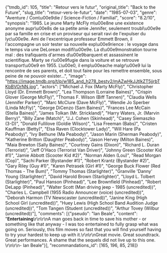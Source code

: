 {"tmdb_id": 105, "title": "Retour vers le futur", "original_title": "Back to the Future", "slug_title": "retour-vers-le-futur", "date": "1985-07-03", "genre": "Aventure / Com\u00e9die / Science-Fiction / Familial", "score": "8.2/10", "synopsis": "1985. Le jeune Marty McFly m\u00e8ne une existence anonyme aupr\u00e8s de sa petite amie Jennifer, seulement troubl\u00e9e par sa famille en crise et un proviseur qui serait ravi de l'expulser du lyc\u00e9e. Ami de l'excentrique professeur Emmett Brown, il l'accompagne un soir tester sa nouvelle exp\u00e9rience : le voyage dans le temps via une DeLorean modifi\u00e9e. La d\u00e9monstration tourne mal : des trafiquants d'armes d\u00e9barquent et assassinent le scientifique. Marty se r\u00e9fugie dans la voiture et se retrouve transport\u00e9 en 1955. L\u00e0, il emp\u00eache malgr\u00e9 lui la rencontre de ses parents, et doit tout faire pour les remettre ensemble, sous peine de ne pouvoir exister...", "image": "https://image.tmdb.org/t/p/w185_and_h278_bestv2/mAZwHkJJtIkZT5jjrbTKbBVOrNN.jpg", "actors": ["Michael J. Fox (Marty McFly)", "Christopher Lloyd (Dr. Emmett Brown)", "Lea Thompson (Lorraine Baines)", "Crispin Glover (George McFly)", "Thomas F. Wilson (Biff Tannen)", "Claudia Wells (Jennifer Parker)", "Marc McClure (Dave McFly)", "Wendie Jo Sperber (Linda McFly)", "George DiCenzo (Sam Baines)", "Frances Lee McCain (Stella Baines)", "James Tolkan (Mr. Strickland)", "Harry Waters, Jr. (Marvin Berry)", "Billy Zane (Match)", "J.J. Cohen (Skinhead)", "Casey Siemaszko (3-D)", "Donald Fullilove (Goldie Wilson)", "Lisa Freeman (Babs)", "Cristen Kauffman (Betty)", "Elsa Raven (Clocktower Lady)", "Will Hare (Pa Peabody)", "Ivy Bethune (Ma Peabody)", "Jason Marin (Sherman Peabody)", "Katherine Britton (Daughter Peabody)", "Jason Hervey (Milton Baines)", "Maia Brewton (Sally Baines)", "Courtney Gains (Dixon)", "Richard L. Duran (Terrorist)", "Jeff O'Haco (Terrorist Van Driver)", "Johnny Green (Scooter Kid #1)", "Jamie Abbott (Scooter Kid #2)", "Norman Alden (Lou)", "Read Morgan (Cop)", "Sachi Parker (Bystander #1)", "Robert Krantz (Bystander #2)", "Gary Riley (Guy #1)", "Karen Petrasek (Girl #1)", "George Buck Flower (Red Thomas - The Bum)", "Tommy Thomas (Starlighter)", "Granville 'Danny' Young (Starlighter)", "David Harold Brown (Starlighter)", "Lloyd L. Tolbert (Starlighter)", "Paul Hanson (Pinhead)", "Lee Brownfield (Pinhead)", "Robert DeLapp (Pinhead)", "Walter Scott (Man driving jeep - 1985 (uncredited))", "Charles L. Campbell (1955 Radio Announcer (voice) (uncredited))", "Deborah Harmon (TV Newscaster (uncredited))", "Janine King (High School Girl (uncredited))", "Huey Lewis (High School Band Audition Judge (uncredited))", "Tom Tangen (Student (uncredited))", "Arthur Tovey (Wilbur (uncredited))"], "comments": [{"pseudo": "Ian Beale", "content": "**Entertaining**\r\n\r\nA man goes back in time to save his mother - or something like that anyway - I was too entertained to fully grasp what was going on.  Seriously, this film moves so fast that you will find yourself having to try your hardest to keep up with it.\r\n\r\nGreat movie. Great soundtrack. Great performances. A shame that the sequels did not live up to this one. \r\n\r\n- Ian Beale"}], "recommandations_id": [165, 196, 85, 218]}